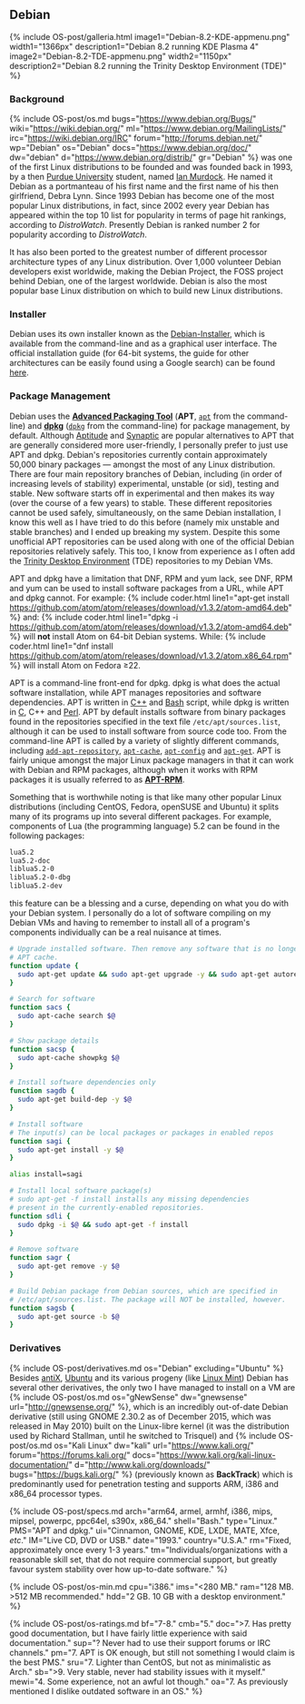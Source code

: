 ## Debian
{% include OS-post/galleria.html image1="Debian-8.2-KDE-appmenu.png" width1="1366px" description1="Debian 8.2 running KDE Plasma 4" image2="Debian-8.2-TDE-appmenu.png" width2="1150px" description2="Debian 8.2 running the Trinity Desktop Environment (TDE)" %}
<br/>
### Background
{% include OS-post/os.md bugs="https://www.debian.org/Bugs/" wiki="https://wiki.debian.org/" ml="https://www.debian.org/MailingLists/" irc="https://wiki.debian.org/IRC" forum="http://forums.debian.net/" wp="Debian" os="Debian" docs="https://www.debian.org/doc/" dw="debian" d="https://www.debian.org/distrib/" gr="Debian" %} was one of the first Linux distributions to be founded and was founded back in 1993, by a then [Purdue University](https://en.wikipedia.org/wiki/Purdue_University) student, named [Ian Murdock](https://en.wikipedia.org/wiki/Ian_Murdock). He named it Debian as a portmanteau of his first name and the first name of his then girlfriend, Debra Lynn. Since 1993 Debian has become one of the most popular Linux distributions, in fact, since 2002 every year Debian has appeared within the top 10 list for popularity in terms of page hit rankings, according to *DistroWatch*. Presently Debian is ranked number 2 for popularity according to *DistroWatch*.

It has also been ported to the greatest number of different processor architecture types of any Linux distribution. Over 1,000 volunteer Debian developers exist worldwide, making the Debian Project, the FOSS project behind Debian, one of the largest worldwide. Debian is also the most popular base Linux distribution on which to build new Linux distributions.

### Installer
Debian uses its own installer known as the [Debian-Installer](https://wiki.debian.org/DebianInstaller), which is available from the command-line and as a graphical user interface. The official installation guide (for 64-bit systems, the guide for other architectures can be easily found using a Google search) can be found [here](https://www.debian.org/releases/stable/amd64/).

### Package Management
Debian uses the [**Advanced Packaging Tool**](https://en.wikipedia.org/wiki/Advanced_Packaging_Tool) (**APT**, [`apt`](/man/apt.8.html) from the command-line) and [**dpkg**](https://en.wikipedia.org/wiki/dpkg) ([`dpkg`](/man/dpkg.1.html) from the command-line) for package management, by default. Although [Aptitude](https://wiki.debian.org/Aptitude) and [Synaptic](https://wiki.debian.org/Synaptic) are popular alternatives to APT that are generally considered more user-friendly, I personally prefer to just use APT and dpkg. Debian's repositories currently contain approximately 50,000 binary packages &mdash; amongst the most of any Linux distribution. There are four main repository branches of Debian, including (in order of increasing levels of stability) experimental, unstable (or sid), testing and stable. New software starts off in experimental and then makes its way (over the course of a few years) to stable. These different repositories cannot be used safely, simultaneously, on the same Debian installation, I know this well as I have tried to do this before (namely mix unstable and stable branches) and I ended up breaking my system. Despite this some unofficial APT repositories can be used along with one of the official Debian repositories relatively safely. This too, I know from experience as I often add the [Trinity Desktop Environment](https://wiki.trinitydesktop.org/DebianInstall) (TDE) repositories to my Debian VMs.

APT and dpkg have a limitation that DNF, RPM and yum lack, see DNF, RPM and yum can be used to install software packages from a URL, while APT and dpkg cannot. For example:
{% include coder.html line1="apt-get install https://github.com/atom/atom/releases/download/v1.3.2/atom-amd64.deb" %}
and:
{% include coder.html line1="dpkg -i https://github.com/atom/atom/releases/download/v1.3.2/atom-amd64.deb" %}
will **not** install Atom on 64-bit Debian systems. While:
{% include coder.html line1="dnf install https://github.com/atom/atom/releases/download/v1.3.2/atom.x86_64.rpm" %}
will install Atom on Fedora &geq;22.

APT is a command-line front-end for dpkg. dpkg is what does the actual software installation, while APT manages repositories and software dependencies. APT is written in [C++](https://en.wikipedia.org/wiki/C++) and [Bash](https://en.wikipedia.org/wiki/Bash_(Unix_shell)) script, while dpkg is written in [C](https://en.wikipedia.org/wiki/C_(programming_language)), C++ and [Perl](https://en.wikipedia.org/wiki/Perl_(programming_language)). APT by default installs software from binary packages found in the repositories specified in the text file `/etc/apt/sources.list`, although it can be used to install software from source code too. From the command-line APT is called by a variety of slightly different commands, including [`add-apt-repository`](/man/add-apt-repository.1.html), [`apt-cache`](/man/apt-cache.8.html), [`apt-config`](/man/apt-config.8.html) and [`apt-get`](/man/apt-get.8.html). APT is fairly unique amongst the major Linux package managers in that it can work with Debian and RPM packages, although when it works with RPM packages it is usually referred to as **[APT-RPM](https://en.wikipedia.org/wiki/APT-RPM)**.

Something that is worthwhile noting is that like many other popular Linux distributions (including CentOS, Fedora, openSUSE and Ubuntu) it splits many of its programs up into several different packages. For example, components of Lua (the programming language) 5.2 can be found in the following packages:
```bash
lua5.2
lua5.2-doc
liblua5.2-0
liblua5.2-0-dbg
liblua5.2-dev
```
this feature can be a blessing and a curse, depending on what you do with your Debian system. I personally do a lot of software compiling on my Debian VMs and having to remember to install all of a program's components individually can be a real nuisance at times.

```bash
# Upgrade installed software. Then remove any software that is no longer needed and clean the
# APT cache.
function update {
  sudo apt-get update && sudo apt-get upgrade -y && sudo apt-get autoremove -y && sudo apt-get autoclean
}

# Search for software
function sacs {
  sudo apt-cache search $@
}

# Show package details
function sacsp {
  sudo apt-cache showpkg $@
}

# Install software dependencies only
function sagdb {
  sudo apt-get build-dep -y $@
}

# Install software
# The input(s) can be local packages or packages in enabled repos
function sagi {
  sudo apt-get install -y $@
}

alias install=sagi

# Install local software package(s)
# sudo apt-get -f install installs any missing dependencies
# present in the currently-enabled repositories.
function sdli {
  sudo dpkg -i $@ && sudo apt-get -f install
}

# Remove software
function sagr {
  sudo apt-get remove -y $@
}

# Build Debian package from Debian sources, which are specified in
# /etc/apt/sources.list. The package will NOT be installed, however.  
function sagsb {
  sudo apt-get source -b $@
}
```

### Derivatives
{% include OS-post/derivatives.md os="Debian" excluding="Ubuntu" %}
Besides [antiX](#antix), [Ubuntu](#ubuntu) and its various progeny (like [Linux Mint](#linux-mint)) Debian has several other derivatives, the only two I have managed to install on a VM are {% include OS-post/os.md os="gNewSense" dw="gnewsense" url="http://gnewsense.org/" %}, which is an incredibly out-of-date Debian derivative (still using GNOME 2.30.2 as of December 2015, which was released in May 2010) built on the Linux-libre kernel (it was the distribution used by Richard Stallman, until he switched to Trisquel) and {% include OS-post/os.md os="Kali Linux" dw="kali" url="https://www.kali.org/" forum="https://forums.kali.org/" docs="https://www.kali.org/kali-linux-documentation/" d="http://www.kali.org/downloads/" bugs="https://bugs.kali.org/" %} (previously known as **BackTrack**) which is predominantly used for penetration testing and supports ARM, i386 and x86_64 processor types.

{% include OS-post/specs.md arch="arm64, armel, armhf, i386, mips, mipsel, powerpc, ppc64el, s390x, x86_64." shell="Bash." type="Linux." PMS="APT and dpkg." ui="Cinnamon, GNOME, KDE, LXDE, MATE, Xfce, <i>etc</i>." IM="Live CD, DVD or USB." date="1993." country="U.S.A." rm="Fixed, approximately once every 1-3 years." tm="Individuals/organizations with a reasonable skill set, that do not require commercial support, but greatly favour system stability over how up-to-date software." %}

{% include OS-post/os-min.md cpu="i386." ims="<280 MB." ram="128 MB. >512 MB recommended." hdd="2 GB. 10 GB with a desktop environment." %}

{% include OS-post/os-ratings.md bf="7-8." cmb="5." doc=">7. Has pretty good documentation, but I have fairly little experience with said documentation." sup="? Never had to use their support forums or IRC channels." pm="7. APT is OK enough, but still not something I would claim is the best PMS." sru="7. Lighter than CentOS, but not as minimalistic as Arch." sb=">9. Very stable, never had stability issues with it myself." mewi="4. Some experience, not an awful lot though." oa="7. As previously mentioned I dislike outdated software in an OS." %}
